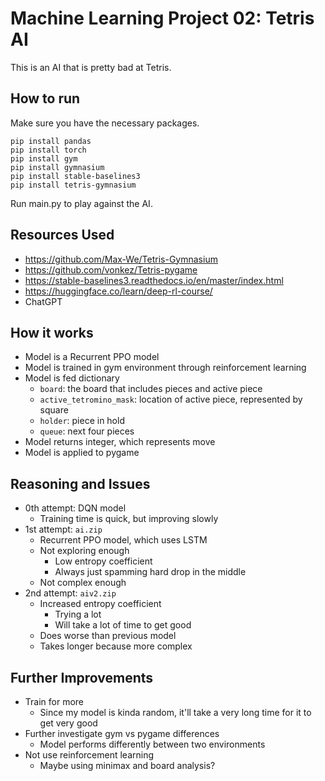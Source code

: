 # Machine Learning Project 02: Tetris AI
This is an AI that is pretty bad at Tetris.

## How to run
Make sure you have the necessary packages.

```
pip install pandas
pip install torch
pip install gym
pip install gymnasium
pip install stable-baselines3
pip install tetris-gymnasium
```

Run main.py to play against the AI.

## Resources Used
- https://github.com/Max-We/Tetris-Gymnasium
- https://github.com/vonkez/Tetris-pygame
- https://stable-baselines3.readthedocs.io/en/master/index.html
- https://huggingface.co/learn/deep-rl-course/
- ChatGPT

## How it works
- Model is a Recurrent PPO model
- Model is trained in gym environment through reinforcement learning
- Model is fed dictionary
  - ```board```: the board that includes pieces and active piece
  - ```active_tetromino_mask```: location of active piece, represented by square
  - ```holder```: piece in hold
  - ```queue```: next four pieces
- Model returns integer, which represents move
- Model is applied to pygame

## Reasoning and Issues
- 0th attempt: DQN model
  - Training time is quick, but improving slowly
- 1st attempt: ```ai.zip```
  - Recurrent PPO model, which uses LSTM 
  - Not exploring enough
    - Low entropy coefficient
    - Always just spamming hard drop in the middle
  - Not complex enough
- 2nd attempt: ```aiv2.zip```
  - Increased entropy coefficient
    - Trying a lot
    - Will take a lot of time to get good
  - Does worse than previous model
  - Takes longer because more complex

## Further Improvements
- Train for more
  - Since my model is kinda random, it'll take a very long time for it to get very good
- Further investigate gym vs pygame differences
  - Model performs differently between two environments
- Not use reinforcement learning
  - Maybe using minimax and board analysis?
